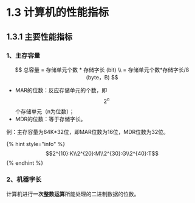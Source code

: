 # 1.3 计算机的性能指标

## 1.3.1 主要性能指标

### 1、主存容量

$$
总容量 = 存储单元个数 * 存储字长 (bit) \\
= 存储单元个数*存储字长/8 (byte，B)
$$

* MAR的位数：反应存储单元的个数，即 $$2^{n}$$ 个存储单元（n为位数）；
* MDR的位数：等于存储字长。

例：主存容量为64K\*32位，即MAR位数为16位，MDR位数为32位。

{% hint style="info" %}
$$2^{10}:K\\2^{20}:M\\2^{30}:G\\2^{40}:T$$ 
{% endhint %}

### 2、机器字长

计算机进行**一次整数运算**所能处理的二进制数据的位数。

